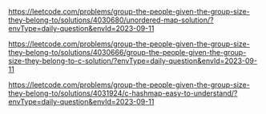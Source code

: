 https://leetcode.com/problems/group-the-people-given-the-group-size-they-belong-to/solutions/4030680/unordered-map-solution/?envType=daily-question&envId=2023-09-11


https://leetcode.com/problems/group-the-people-given-the-group-size-they-belong-to/solutions/4030666/group-the-people-given-the-group-size-they-belong-to-c-solution/?envType=daily-question&envId=2023-09-11


https://leetcode.com/problems/group-the-people-given-the-group-size-they-belong-to/solutions/4031924/c-hashmap-easy-to-understand/?envType=daily-question&envId=2023-09-11
